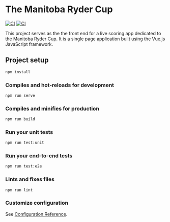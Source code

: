 # The Manitoba Ryder Cup

[![CI](https://github.com/travisbale/manitoba-ryder-cup/actions/workflows/ci.yml/badge.svg)](https://github.com/travisbale/manitoba-ryder-cup/actions/workflows/ci.yml)
[![CI](https://github.com/travisbale/manitoba-ryder-cup/actions/workflows/deploy.yml/badge.svg)](https://github.com/travisbale/manitoba-ryder-cup/actions/workflows/deploy.yml)

This project serves as the the front end for a live scoring app dedicated to the Manitoba Ryder Cup. It is a single page application built using the Vue.js JavaScript framework.

## Project setup

```sh
npm install
```

### Compiles and hot-reloads for development

```sh
npm run serve
```

### Compiles and minifies for production

```sh
npm run build
```

### Run your unit tests

```sh
npm run test:unit
```

### Run your end-to-end tests

```sh
npm run test:e2e
```

### Lints and fixes files

```sh
npm run lint
```

### Customize configuration

See [Configuration Reference](https://cli.vuejs.org/config/).
